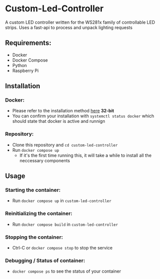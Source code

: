 # Custom-Led-Controller

A custom LED controller written for the WS281x family of controllable LED strips. Uses a fast-api to process and unpack lighting requests

## Requirements:

- Docker
- Docker Compose
- Python
- Raspberry Pi

## Installation

### Docker:

- Please refer to the installation method [here](https://docs.docker.com/engine/install/raspberry-pi-os/#next-steps) **32-bit**
- You can confirm your installation with `systemctl status docker` which should state that docker is active and runnign

### Repository:

- Clone this repository and `cd custom-led-controller`
- Run `docker compose up`
  - If it's the first time running this, it will take a while to install all the neccessary components

## Usage

### Starting the container:

- Run `docker compose up` in `custom-led-controller`

### Reinitializing the container:

- Run `docker compose build` in `custom-led-controller`

### Stopping the container:

- Ctrl-C or `docker compose stop` to stop the service

### Debugging / Status of container:

- `docker compose ps` to see the status of your container
